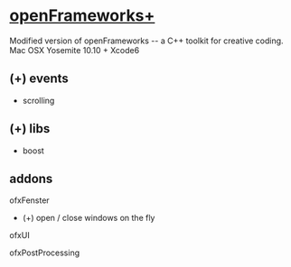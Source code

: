 [openFrameworks+](http://openframeworks.cc/)
================
Modified version of openFrameworks -- a C++ toolkit for creative coding. Mac OSX Yosemite 10.10 + Xcode6

(+) events
--------
* scrolling 


(+) libs
--------
* boost


addons
--------
ofxFenster
* (+) open / close windows on the fly

ofxUI

ofxPostProcessing

